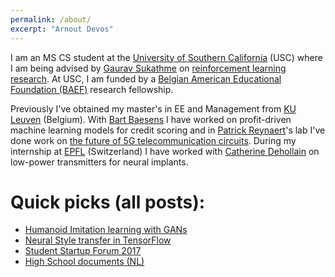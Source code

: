 ```yaml
---
permalink: /about/
excerpt: "Arnout Devos"
---
```


I am an MS CS student at the [University of Southern California](http://www.usc.edu) (USC) where I am being advised by [Gaurav Sukathme](http://robotics.usc.edu/~gaurav/) on [reinforcement learning research](https://uscresl.github.io/humanoid-gail/). At USC, I am funded by a [Belgian American Educational Foundation (BAEF)](http://www.baef.be) research fellowship.

Previously I've obtained my master's in EE and Management from [KU Leuven](http://www.kuleuven.be) (Belgium). With [Bart Baesens](https://feb.kuleuven.be/Bart.Baesens) I have worked on profit-driven machine learning models for credit scoring and in [Patrick Reynaert](http://homes.esat.kuleuven.be/~reynaert/)'s lab I've done work on [the future of 5G telecommunication circuits](https://lirias.kuleuven.be/bitstream/123456789/555554/1/NORCAS_Arnout.pdf). During my internship at [EPFL](https://epfl.ch/) (Switzerland) I have worked with [Catherine Dehollain](https://personnes.epfl.ch/catherine.dehollain) on low-power transmitters for neural implants.

# Quick picks (all posts):
- [Humanoid Imitation learning with GANs](https://uscresl.github.io/humanoid-gail/)
- [Neural Style transfer in TensorFlow](https://arnoutdevos.github.io/A-Neural-Algorithm-of-Artistic-Style/)
- [Student Startup Forum 2017](https://arnoutdevos.github.io/assets/html/stst2017/)
- [High School documents (NL)](http://www.arnoutdevos.net/school.html)